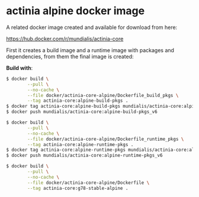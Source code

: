 # actinia alpine docker image

A related docker image created and available for download from here:

https://hub.docker.com/r/mundialis/actinia-core

First it creates a build image and a runtime image with packages and dependencies, from them the final image is created:

__Build with__:

```bash
$ docker build \
        --pull \
        --no-cache \
        --file docker/actinia-core-alpine/Dockerfile_build_pkgs \
        --tag actinia-core:alpine-build-pkgs .
$ docker tag actinia-core:alpine-build-pkgs mundialis/actinia-core:alpine-build-pkgs_v6
$ docker push mundialis/actinia-core:alpine-build-pkgs_v6

$ docker build \
        --pull \
        --no-cache \
        --file docker/actinia-core-alpine/Dockerfile_runtime_pkgs \
        --tag actinia-core:alpine-runtime-pkgs .
$ docker tag actinia-core:alpine-runtime-pkgs mundialis/actinia-core:alpine-runtime-pkgs_v6
$ docker push mundialis/actinia-core:alpine-runtime-pkgs_v6

$ docker build \
        --pull \
        --no-cache \
        --file docker/actinia-core-alpine/Dockerfile \
        --tag actinia-core:g78-stable-alpine .

```

